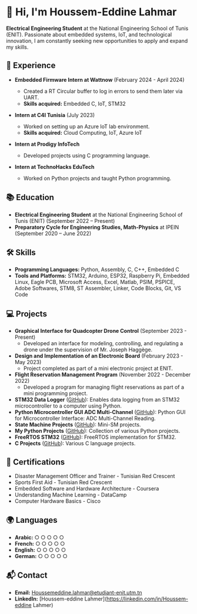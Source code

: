 # 👋 Hi, I'm Houssem-Eddine Lahmar

**Electrical Engineering Student** at the National Engineering School of Tunis (ENIT). Passionate about embedded systems, IoT, and technological innovation, I am constantly seeking new opportunities to apply and expand my skills.

## 💼 Experience

- **Embedded Firmware Intern at Wattnow** (February 2024 - April 2024)
  - Created a RT Circular buffer to log in errors to send them later via UART.
  - **Skills acquired:** Embedded C, IoT, STM32

- **Intern at C4I Tunisia** (July 2023)
  - Worked on setting up an Azure IoT lab environment.
  - **Skills acquired:** Cloud Computing, IoT, Azure IoT

- **Intern at Prodigy InfoTech**
  - Developed projects using C programming language.

- **Intern at TechnoHacks EduTech**
  - Worked on Python projects and taught Python programming.

## 📚 Education

- **Electrical Engineering Student** at the National Engineering School of Tunis (ENIT) (September 2022 – Present)
- **Preparatory Cycle for Engineering Studies, Math-Physics** at IPEIN (September 2020 – June 2022)

## 🛠 Skills

- **Programming Languages:** Python, Assembly, C, C++, Embedded C
- **Tools and Platforms:** STM32, Arduino, ESP32, Raspberry Pi, Embedded Linux, Eagle PCB, Microsoft Access, Excel, Matlab, PSIM, PSPICE, Adobe Softwares, STM8, ST Assembler, Linker, Code Blocks, Git, VS Code

## 💻 Projects

- **Graphical Interface for Quadcopter Drone Control** (September 2023 - Present)
  - Developed an interface for modeling, controlling, and regulating a drone under the supervision of Mr. Joseph Haggège.
- **Design and Implementation of an Electronic Board** (February 2023 - May 2023)
  - Project completed as part of a mini electronic project at ENIT.
- **Flight Reservation Management Program** (November 2022 - December 2022)
  - Developed a program for managing flight reservations as part of a mini programming project.
- **STM32 Data Logger** ([GitHub](https://github.com/HoussemLahmar/STM32_data_logger)): Enables data logging from an STM32 microcontroller to a computer using Python.
- **Python Microcontroller GUI ADC Multi-Channel** ([GitHub](https://github.com/HoussemLahmar/python-microcontroller-gui-adc-multichannel)): Python GUI for Microcontroller Interface: ADC Multi-Channel Reading.
- **State Machine Projects** ([GitHub](https://github.com/HoussemLahmar/State_Machine_projects)): Mini-SM projects.
- **My Python Projects** ([GitHub](https://github.com/HoussemLahmar/my_python_projects)): Collection of various Python projects.
- **FreeRTOS STM32** ([GitHub](https://github.com/HoussemLahmar/FreeRTOS_STM32)): FreeRTOS implementation for STM32.
- **C Projects** ([GitHub](https://github.com/HoussemLahmar/C_Projects)): Various C language projects.

## 📜 Certifications

- Disaster Management Officer and Trainer - Tunisian Red Crescent
- Sports First Aid - Tunisian Red Crescent
- Embedded Software and Hardware Architecture - Coursera
- Understanding Machine Learning - DataCamp
- Computer Hardware Basics - Cisco

## 🌍 Languages

- **Arabic:** ○ ○ ○ ○ ○
- **French:** ○ ○ ○ ○ ○
- **English:** ○ ○ ○ ○ ○
- **German:** ○ ○ ○ ○ ○

## 📬 Contact

- **Email:** [Houssemeddine.lahmar@etudiant-enit.utm.tn](mailto:Houssemeddine.lahmar@etudiant-enit.utm.tn)
- **LinkedIn:** [Houssem-eddine Lahmer](https://linkedin.com/in/Houssem-eddine Lahmer)
